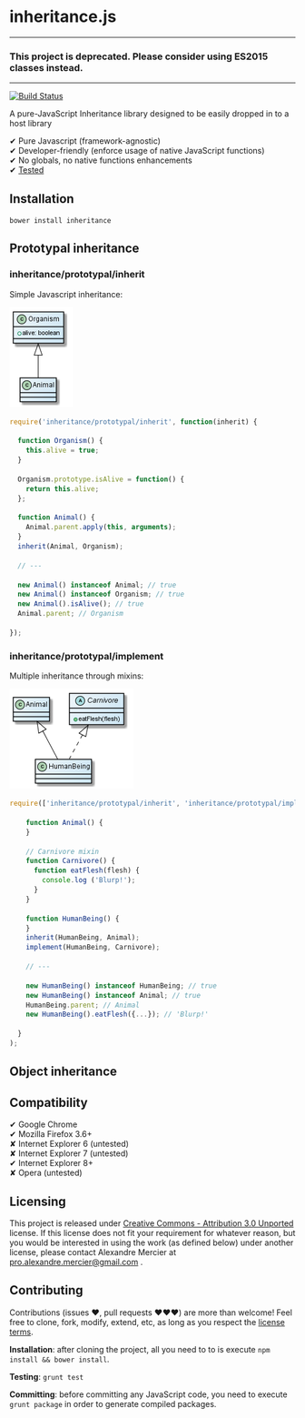 inheritance.js
==============

---

### This project is deprecated. Please consider using ES2015 classes instead.

---

[![Build Status](https://travis-ci.org/amercier/inheritance.js.png?branch=master)](https://travis-ci.org/amercier/inheritance.js)

A pure-JavaScript Inheritance library designed to be easily dropped in to a host
library

✔ Pure Javascript (framework-agnostic)  
✔ Developer-friendly (enforce usage of native JavaScript functions)  
✔ No globals, no native functions enhancements  
✔ [Tested](https://travis-ci.org/amercier/inheritance.js/builds)  


Installation
------------

    bower install inheritance



Prototypal inheritance
----------------------

### inheritance/prototypal/inherit ###

Simple Javascript inheritance:

![Simple Javascript inheritance using inheritance/prototypal/inherit](docs/img/example-inherit.png)

```javascript
require('inheritance/prototypal/inherit', function(inherit) {
  
  function Organism() {
    this.alive = true;
  }

  Organism.prototype.isAlive = function() {
    return this.alive;
  };

  function Animal() {
    Animal.parent.apply(this, arguments);
  }
  inherit(Animal, Organism);

  // ---

  new Animal() instanceof Animal; // true
  new Animal() instanceof Organism; // true
  new Animal().isAlive(); // true
  Animal.parent; // Organism

});
```

### inheritance/prototypal/implement ###

Multiple inheritance through mixins:

![Multiple Javascript inheritance using inheritance/prototypal/inherit](docs/img/example-implement.png)

```javascript
require(['inheritance/prototypal/inherit', 'inheritance/prototypal/implement'], function(inherit, implement) {

    function Animal() {
    }

    // Carnivore mixin
    function Carnivore() {
      function eatFlesh(flesh) {
        console.log ('Blurp!');
      }
    }

    function HumanBeing() {
    }
    inherit(HumanBeing, Animal);
    implement(HumanBeing, Carnivore);

    // ---

    new HumanBeing() instanceof HumanBeing; // true
    new HumanBeing() instanceof Animal; // true
    HumanBeing.parent; // Animal
    new HumanBeing().eatFlesh({...}); // 'Blurp!'

  }
);
```

Object inheritance
------------------




Compatibility
-------------

✔ Google Chrome  
✔ Mozilla Firefox 3.6+  
✘ Internet Explorer 6 (untested)  
✘ Internet Explorer 7 (untested)  
✔ Internet Explorer 8+  
✘ Opera (untested)  


Licensing
---------

This project is released under [Creative Commons - Attribution 3.0 Unported](LICENSE-CC-BY.md)
license. If this license does not fit your requirement for whatever reason, but
you would be interested in using the work (as defined below) under another
license, please contact Alexandre Mercier at pro.alexandre.mercier@gmail.com .


Contributing
------------

Contributions (issues ♥, pull requests ♥♥♥) are more than welcome! Feel free to
clone, fork, modify, extend, etc, as long as you respect the [license terms](LICENSE-CC-BY.md).

**Installation**: after cloning the project, all you need to to is execute
`npm install && bower install`.

**Testing**: `grunt test`

**Committing**: before committing any JavaScript code, you need to execute
`grunt package` in order to generate compiled packages.
